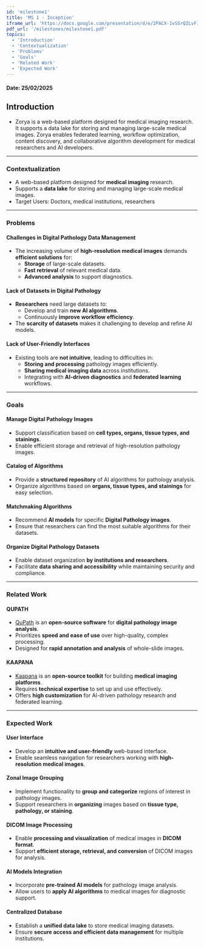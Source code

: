 ```yaml
---
id: 'milestone1'  
title: 'MS 1 - Inception'
iframe_url: 'https://docs.google.com/presentation/d/e/2PACX-1vSSrQZLvF1jb80GVdIxBWEowPKPItkNHGsqrk9XdxfHIX8ETvUfvSak5HwL4FmQf-4p3nA9XnerIPG-/embed?start=true&loop=false&delayms=5000'
pdf_url: '/milestones/milestone1.pdf'
topics:
  - 'Introduction'
  - 'Contextualization'
  - 'Problems'
  - 'Goals'
  - 'Related Work'
  - 'Expected Work'
---
```



#### Date: 25/02/2025

## Introduction
- Zorya is a web-based platform designed for medical imaging research. It supports a data lake for storing and managing large-scale medical images. Zorya enables federated learning, workflow optimization, content discovery, and collaborative algorithm development for medical researchers and AI developers.
---

### **Contextualization**  
- A web-based platform designed for **medical imaging** research.  
- Supports a **data lake** for storing and managing large-scale medical images. 
- Target Users: Doctors, medical institutions, researchers

---

### **Problems**  

#### **Challenges in Digital Pathology Data Management**  
- The increasing volume of **high-resolution medical images** demands **efficient solutions** for:  
  - **Storage** of large-scale datasets.  
  - **Fast retrieval** of relevant medical data.  
  - **Advanced analysis** to support diagnostics.  

#### **Lack of Datasets in Digital Pathology**  
- **Researchers** need large datasets to:  
  - Develop and train **new AI algorithms**.  
  - Continuously **improve workflow efficiency**.  
- The **scarcity of datasets** makes it challenging to develop and refine AI models.  

#### **Lack of User-Friendly Interfaces**  
- Existing tools are **not intuitive**, leading to difficulties in:  
  - **Storing and processing** pathology images efficiently.  
  - **Sharing medical imaging data** across institutions.  
  - Integrating with **AI-driven diagnostics** and **federated learning** workflows.  
---

### **Goals**  

#### **Manage Digital Pathology Images**  
- Support classification based on **cell types, organs, tissue types, and stainings**.  
- Enable efficient storage and retrieval of high-resolution pathology images.  

#### **Catalog of Algorithms**  
- Provide a **structured repository** of AI algorithms for pathology analysis.  
- Organize algorithms based on **organs, tissue types, and stainings** for easy selection.  

#### **Matchmaking Algorithms**  
- Recommend **AI models** for specific **Digital Pathology images**.  
- Ensure that researchers can find the most suitable algorithms for their datasets.  

#### **Organize Digital Pathology Datasets**  
- Enable dataset organization **by institutions and researchers**.  
- Facilitate **data sharing and accessibility** while maintaining security and compliance.  

---

### **Related Work**  

#### **QUPATH**  
- <a href="https://qupath.github.io/" target="_blank" rel="noopener noreferrer">QuPath</a> is an **open-source software** for **digital pathology image analysis**.  
- Prioritizes **speed and ease of use** over high-quality, complex processing.  
- Designed for **rapid annotation and analysis** of whole-slide images.  

#### **KAAPANA**  
- <a href="https://www.kaapana.ai/" target="_blank" rel="noopener noreferrer">Kaapana</a> is an **open-source toolkit** for building **medical imaging platforms**.  
- Requires **technical expertise** to set up and use effectively.  
- Offers **high customization** for AI-driven pathology research and federated learning.  


---

### **Expected Work**  

#### **User Interface**  
- Develop an **intuitive and user-friendly** web-based interface.  
- Enable seamless navigation for researchers working with **high-resolution medical images**.  

#### **Zonal Image Grouping**  
- Implement functionality to **group and categorize** regions of interest in pathology images.  
- Support researchers in **organizing** images based on **tissue type, pathology, or staining**.  

#### **DICOM Image Processing**  
- Enable **processing and visualization** of medical images in **DICOM format**.  
- Support **efficient storage, retrieval, and conversion** of DICOM images for analysis.  

#### **AI Models Integration**  
- Incorporate **pre-trained AI models** for pathology image analysis.  
- Allow users to **apply AI algorithms** to medical images for diagnostic support.  

#### **Centralized Database**  
- Establish a **unified data lake** to store medical imaging datasets.  
- Ensure **secure access and efficient data management** for multiple institutions.  
